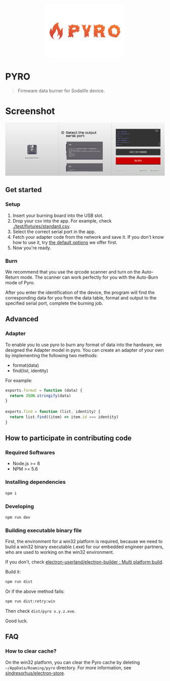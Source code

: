 <p align="center"><img src="./_medias/logo.png" width="50%"></p>

# PYRO
> Firmware data burner for Sodalife device.

# Screenshot
[![screenshot](./_medias/screenshots/all.png)](./_medias/screenshots/)

## Get started
### Setup
1. Insert your burning board into the USB slot.
2. Drop your csv into the app. For example, check [./test/fixtures/standard.csv](./test/fixtures/standard.csv).
3. Select the correct serial port in the app.
4. Fetch your adapter code from the network and save it. If you don't know how to use it, try [the default options](https://pastebin.com/raw/M0rNhW6h) we offer first.
5. Now you're ready.

### Burn
We recommend that you use the qrcode scanner and turn on the Auto-Return mode. The scanner can work perfectly for you with the Auto-Burn mode of Pyro.

After you enter the identification of the device, the program will find the corresponding data for you from the data table, format and output to the specified serial port, complete the burning job.

## Advanced
### Adapter
To enable you to use pyro to burn any format of data into the hardware, we designed the Adapter model in pyro.
You can create an adapter of your own by implementing the following two methods:

- format(data)
- find(list, identity)

For example:

```javascript
exports.format = function (data) {
  return JSON.stringify(data)
}

exports.find = function (list, identity) {
  return list.find((item) => item.id === identity)
}
```

## How to participate in contributing code
### Required Softwares
- Node.js >= 8
- NPM >= 5.6

### Installing dependencies
```bash
npm i
```

### Developing
```bash
npm run dev
```

### Building executable binary file
First, the environment for a win32 platform is required, because we need to build a win32 binary executable (.exe) for our embedded engineer partners, who are used to working on the win32 environment.

If you don't, check [electron-userland/electron-builder : Multi platform build](https://www.electron.build/multi-platform-build).

Build it:

```bash
npm run dist
```

Or if the above method fails:

```bash
npm run dist:retry:win
```

Then check ``dist/pyro x.y.z.exe``.

Good luck.

## FAQ
### How to clear cache?
On the win32 platform, you can clear the Pyro cache by deleting ``~/AppData/Roaming/pyro`` directory. For more information, see [sindresorhus/electron-store](https://github.com/sindresorhus/electron-store).
